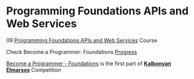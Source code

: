 # Programming Foundations APIs and Web Services

09 [Programming Foundations APIs and Web Services](https://www.linkedin.com/learning/programming-foundations-apis-and-web-services) Course

Check Become a Programmer: Foundations [Progress](https://github.com/hosamation/Become-a-Programmer-Foundations) 

[Become a Programmer - Foundations][1] is the first part of **[Kalbonyan Elmarsos][2]** Competition



[1]: https://www.linkedin.com/learning/paths/become-a-programmer-foundations

[2]: https://www.linkedin.com/company/%D9%83%D8%A7%D9%84%D8%A8%D9%86%D9%8A%D8%A7%D9%86-%D8%A7%D9%84%D9%85%D8%B1%D8%B5%D9%88%D8%B5/
